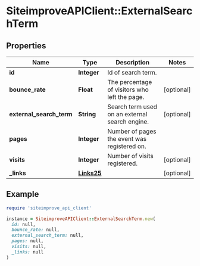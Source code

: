 # SiteimproveAPIClient::ExternalSearchTerm

## Properties

| Name | Type | Description | Notes |
| ---- | ---- | ----------- | ----- |
| **id** | **Integer** | Id of search term. |  |
| **bounce_rate** | **Float** | The percentage of visitors who left the page. | [optional] |
| **external_search_term** | **String** | Search term used on an external search engine. | [optional] |
| **pages** | **Integer** | Number of pages the event was registered on. |  |
| **visits** | **Integer** | Number of visits registered. | [optional] |
| **_links** | [**Links25**](Links25.md) |  | [optional] |

## Example

```ruby
require 'siteimprove_api_client'

instance = SiteimproveAPIClient::ExternalSearchTerm.new(
  id: null,
  bounce_rate: null,
  external_search_term: null,
  pages: null,
  visits: null,
  _links: null
)
```

